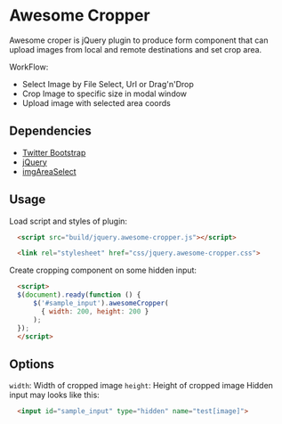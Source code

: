 # Awesome Cropper

Awesome croper is jQuery plugin to produce form component that can
upload images from local and remote destinations and set crop area.

WorkFlow:

- Select Image by File Select, Url or Drag'n'Drop
- Crop Image to specific size in modal window
- Upload image with selected area coords

## Dependencies

- [Twitter Bootstrap](http://twitter.github.com/bootstrap)
- [jQuery](http://jquery.com/)
- [imgAreaSelect](http://www.odyniec.net/projects/imgareaselect/)

## Usage

Load script and styles of plugin:

```html
  <script src="build/jquery.awesome-cropper.js"></script>

  <link rel="stylesheet" href="css/jquery.awesome-cropper.css">
```

Create cropping component on some hidden input:
```html
  <script>
  $(document).ready(function () {
      $('#sample_input').awesomeCropper(
        { width: 200, height: 200 }
      );
  });
  </script>
```

## Options

`width`: Width of cropped image
`height`: Height of cropped image
Hidden input may looks like this:
```html
  <input id="sample_input" type="hidden" name="test[image]">
```

